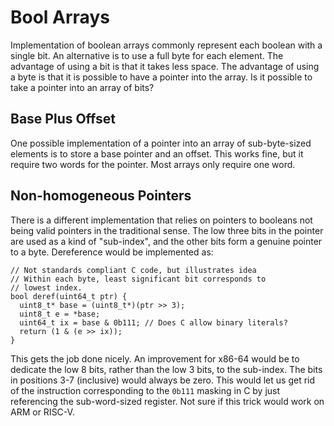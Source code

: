 # Bool Arrays

Implementation of boolean arrays commonly represent each boolean with a single bit.
An alternative is to use a full byte for each element.
The advantage of using a bit is that it takes less space.
The advantage of using a byte is that it is possible to have a pointer into the array.
Is it possible to take a pointer into an array of bits?

## Base Plus Offset

One possible implementation of a pointer into an array of sub-byte-sized elements
is to store a base pointer and an offset.
This works fine, but it require two words for the pointer.
Most arrays only require one word.

## Non-homogeneous Pointers

There is a different implementation that relies on pointers to booleans not
being valid pointers in the traditional sense.
The low three bits in the pointer are used as a kind of "sub-index",
and the other bits form a genuine pointer to a byte.
Dereference would be implemented as:

    // Not standards compliant C code, but illustrates idea
    // Within each byte, least significant bit corresponds to
    // lowest index.
    bool deref(uint64_t ptr) {
      uint8_t* base = (uint8_t*)(ptr >> 3);
      uint8_t e = *base;
      uint64_t ix = base & 0b111; // Does C allow binary literals?
      return (1 & (e >> ix));
    }

This gets the job done nicely.
An improvement for x86-64 would be to dedicate the low 8 bits,
rather than the low 3 bits,
to the sub-index.
The bits in positions 3-7 (inclusive) would always be zero.
This would let us get rid of the instruction corresponding to
the `0b111` masking in C by just referencing the sub-word-sized
register. Not sure if this trick would work on ARM or RISC-V.
